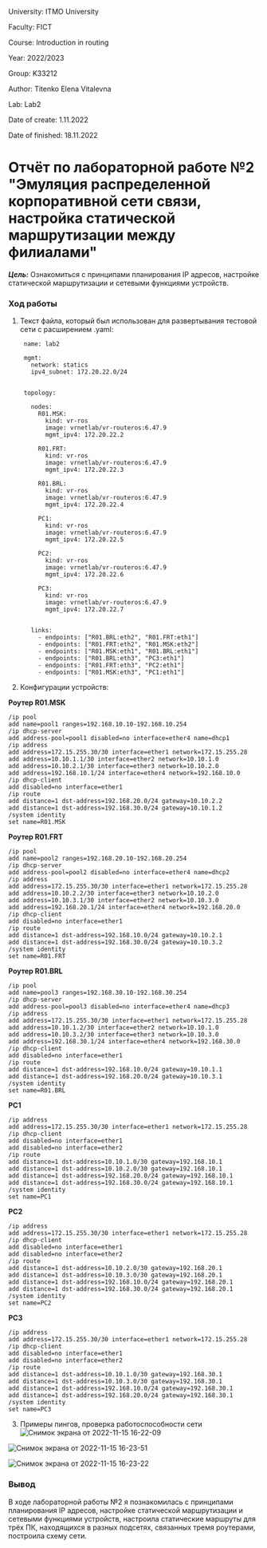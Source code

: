 University: ITMO University

Faculty: FICT

Course: Introduction in routing

Year: 2022/2023

Group: K33212

Author: Titenko Elena Vitalevna

Lab: Lab2

Date of create: 1.11.2022

Date of finished: 18.11.2022

# Отчёт по лабораторной работе №2 "Эмуляция распределенной корпоративной сети связи, настройка статической маршрутизации между филиалами"

***Цель:*** Ознакомиться с принципами планирования IP адресов, настройке статической маршрутизации и сетевыми функциями устройств.

### Ход работы

1. Текст файла, который был использован для развертывания тестовой сети с расширением .yaml:

        name: lab2

        mgmt: 
          network: statics
          ipv4_subnet: 172.20.22.0/24


        topology:

          nodes:
            R01.MSK:
              kind: vr-ros
              image: vrnetlab/vr-routeros:6.47.9
              mgmt_ipv4: 172.20.22.2

            R01.FRT:
              kind: vr-ros
              image: vrnetlab/vr-routeros:6.47.9
              mgmt_ipv4: 172.20.22.3

            R01.BRL:
              kind: vr-ros
              image: vrnetlab/vr-routeros:6.47.9
              mgmt_ipv4: 172.20.22.4

            PC1:
              kind: vr-ros
              image: vrnetlab/vr-routeros:6.47.9
              mgmt_ipv4: 172.20.22.5

            PC2:
              kind: vr-ros
              image: vrnetlab/vr-routeros:6.47.9
              mgmt_ipv4: 172.20.22.6

            PC3:
              kind: vr-ros
              image: vrnetlab/vr-routeros:6.47.9
              mgmt_ipv4: 172.20.22.7


          links:
            - endpoints: ["R01.BRL:eth2", "R01.FRT:eth1"]
            - endpoints: ["R01.FRT:eth2", "R01.MSK:eth2"]
            - endpoints: ["R01.MSK:eth1", "R01.BRL:eth1"]
            - endpoints: ["R01.BRL:eth3", "PC3:eth1"]
            - endpoints: ["R01.FRT:eth3", "PC2:eth1"]
            - endpoints: ["R01.MSK:eth3", "PC1:eth1"]
 
2. Конфигурации устройств:

**Роутер R01.MSK**

    /ip pool
    add name=pool1 ranges=192.168.10.10-192.168.10.254
    /ip dhcp-server
    add address-pool=pool1 disabled=no interface=ether4 name=dhcp1
    /ip address
    add address=172.15.255.30/30 interface=ether1 network=172.15.255.28
    add address=10.10.1.1/30 interface=ether2 network=10.10.1.0
    add address=10.10.2.1/30 interface=ether3 network=10.10.2.0
    add address=192.168.10.1/24 interface=ether4 network=192.168.10.0
    /ip dhcp-client
    add disabled=no interface=ether1
    /ip route
    add distance=1 dst-address=192.168.20.0/24 gateway=10.10.2.2
    add distance=1 dst-address=192.168.30.0/24 gateway=10.10.1.2
    /system identity
    set name=R01.MSK

**Роутер R01.FRT**

    /ip pool
    add name=pool2 ranges=192.168.20.10-192.168.20.254
    /ip dhcp-server
    add address-pool=pool2 disabled=no interface=ether4 name=dhcp2
    /ip address
    add address=172.15.255.30/30 interface=ether1 network=172.15.255.28
    add address=10.10.2.2/30 interface=ether3 network=10.10.2.0
    add address=10.10.3.1/30 interface=ether2 network=10.10.3.0
    add address=192.168.20.1/24 interface=ether4 network=192.168.20.0
    /ip dhcp-client
    add disabled=no interface=ether1
    /ip route
    add distance=1 dst-address=192.168.10.0/24 gateway=10.10.2.1
    add distance=1 dst-address=192.168.30.0/24 gateway=10.10.3.2
    /system identity
    set name=R01.FRT
    
**Роутер R01.BRL**

    /ip pool
    add name=pool3 ranges=192.168.30.10-192.168.30.254
    /ip dhcp-server
    add address-pool=pool3 disabled=no interface=ether4 name=dhcp3
    /ip address
    add address=172.15.255.30/30 interface=ether1 network=172.15.255.28
    add address=10.10.1.2/30 interface=ether2 network=10.10.1.0
    add address=10.10.3.2/30 interface=ether3 network=10.10.3.0
    add address=192.168.30.1/24 interface=ether4 network=192.168.30.0
    /ip dhcp-client
    add disabled=no interface=ether1
    /ip route
    add distance=1 dst-address=192.168.10.0/24 gateway=10.10.1.1
    add distance=1 dst-address=192.168.20.0/24 gateway=10.10.3.1
    /system identity
    set name=R01.BRL
    
**PC1**

    /ip address
    add address=172.15.255.30/30 interface=ether1 network=172.15.255.28
    /ip dhcp-client
    add disabled=no interface=ether1
    add disabled=no interface=ether2
    /ip route
    add distance=1 dst-address=10.10.1.0/30 gateway=192.168.10.1
    add distance=1 dst-address=10.10.2.0/30 gateway=192.168.10.1
    add distance=1 dst-address=192.168.20.0/24 gateway=192.168.10.1
    add distance=1 dst-address=192.168.30.0/24 gateway=192.168.10.1
    /system identity
    set name=PC1
 
**PC2**

    /ip address
    add address=172.15.255.30/30 interface=ether1 network=172.15.255.28
    /ip dhcp-client
    add disabled=no interface=ether1
    add disabled=no interface=ether2
    /ip route
    add distance=1 dst-address=10.10.2.0/30 gateway=192.168.20.1
    add distance=1 dst-address=10.10.3.0/30 gateway=192.168.20.1
    add distance=1 dst-address=192.168.10.0/24 gateway=192.168.20.1
    add distance=1 dst-address=192.168.30.0/24 gateway=192.168.20.1
    /system identity
    set name=PC2
    
**PC3**

    /ip address
    add address=172.15.255.30/30 interface=ether1 network=172.15.255.28
    /ip dhcp-client
    add disabled=no interface=ether1
    add disabled=no interface=ether2
    /ip route
    add distance=1 dst-address=10.10.1.0/30 gateway=192.168.30.1
    add distance=1 dst-address=10.10.3.0/30 gateway=192.168.30.1
    add distance=1 dst-address=192.168.10.0/24 gateway=192.168.30.1
    add distance=1 dst-address=192.168.20.0/24 gateway=192.168.30.1
    /system identity
    set name=PC3
    
3. Примеры пингов, проверка работоспособности сети
![Снимок экрана от 2022-11-15 16-22-09](https://user-images.githubusercontent.com/63160594/201935116-6d9ba29c-9bd4-4112-8f65-59507309188b.png)

![Снимок экрана от 2022-11-15 16-23-51](https://user-images.githubusercontent.com/63160594/201935212-004234e2-60f8-4544-b85f-5f6531c61fe9.png)

![Снимок экрана от 2022-11-15 16-23-22](https://user-images.githubusercontent.com/63160594/201935266-d81e6619-5180-4f49-8639-51b56a325d4d.png)


### Вывод
В ходе лабораторной работы №2 я познакомилась с принципами планирования IP адресов, настройке статической маршрутизации и сетевыми функциями устройств, настроила статические маршруты для трёх ПК, находящихся в разных подсетях, связанных тремя роутерами, построила схему сети.
